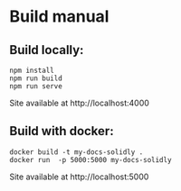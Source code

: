 
# Build manual

## Build locally:
```
npm install
npm run build
npm run serve
```

Site available at http://localhost:4000

## Build with docker:

```
docker build -t my-docs-solidly .
docker run  -p 5000:5000 my-docs-solidly
```
Site available at http://localhost:5000

